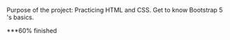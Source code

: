 Purpose of the project:
  Practicing HTML and CSS.
  Get to know Bootstrap 5 's basics.
  
***60% finished
